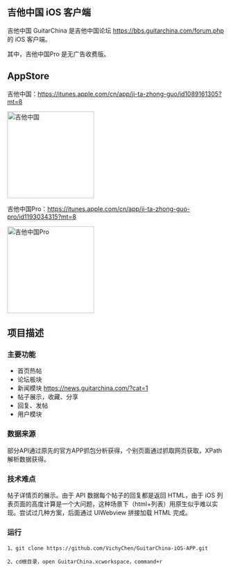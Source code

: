 ## 吉他中国 iOS 客户端
吉他中国 GuitarChina 是吉他中国论坛 https://bbs.guitarchina.com/forum.php 的 iOS 客户端。

其中，吉他中国Pro 是无广告收费版。

## AppStore


吉他中国：https://itunes.apple.com/cn/app/ji-ta-zhong-guo/id1089161305?mt=8

 <img src="http://ow8x4rvvt.bkt.clouddn.com/%E5%90%89%E4%BB%96%E4%B8%AD%E5%9B%BD%E4%B8%8B%E8%BD%BD%E5%9C%B0%E5%9D%80.png" width = "200" height = "200" alt="吉他中国" align=center />
 
吉他中国Pro：https://itunes.apple.com/cn/app/ji-ta-zhong-guo-pro/id1193034315?mt=8

 <img src="http://ow8x4rvvt.bkt.clouddn.com/%E5%90%89%E4%BB%96%E4%B8%AD%E5%9B%BDPro%E4%B8%8B%E8%BD%BD%E5%9C%B0%E5%9D%80.png" width = "200" height = "200" alt="吉他中国Pro" align=center />


## 项目描述
### 主要功能
- 首页热帖
- 论坛板块
- 新闻模块 https://news.guitarchina.com/?cat=1
- 帖子展示，收藏、分享
- 回复、发帖
- 用户模块

### 数据来源
部分API通过原先的官方APP抓包分析获得，个别页面通过抓取网页获取，XPath 解析数据获得。

### 技术难点
帖子详情页的展示。由于 API 数据每个帖子的回复都是返回 HTML，由于 iOS 列表页面的高度计算是一个大问题，这种场景下（html+列表）用原生似乎难以实现。尝试过几种方案，后面通过 UIWebview 拼接加载 HTML 完成。

### 运行
```
1、git clone https://github.com/VichyChen/GuitarChina-iOS-APP.git
```

```
2、cd根目录，open GuitarChina.xcworkspace，command+r
```
